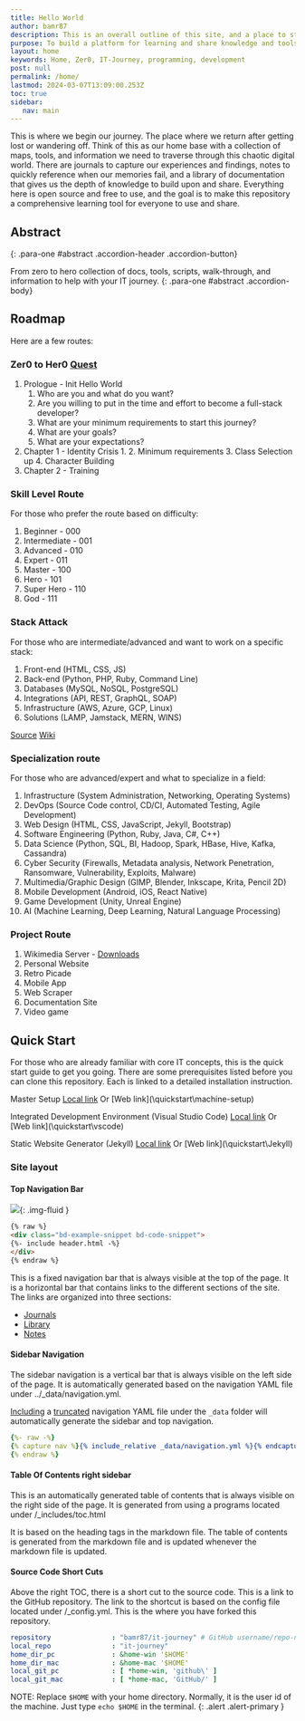 ```yaml
---
title: Hello World
author: bamr87
description: This is an overall outline of this site, and a place to start or come back to when lost.
purpose: To build a platform for learning and share knowledge and tools
layout: home
keywords: Home, Zer0, IT-Journey, programming, development
post: null
permalink: /home/
lastmod: 2024-03-07T13:09:00.253Z
toc: true
sidebar:
   nav: main
---
```


This is where we begin our journey. The place where we return after getting lost or wandering off.
Think of this as our home base with a collection of maps, tools, and information we need to traverse through this chaotic digital world.
There are journals to capture our experiences and findings, notes to quickly reference when our memories fail, and a library of documentation that gives us the depth of knowledge to build upon and share.
Everything here is open source and free to use, and the goal is to make this repository a comprehensive learning tool for everyone to use and share.

## Abstract
{: .para-one #abstract .accordion-header .accordion-button}

From zero to hero collection of docs, tools, scripts, walk-through, and information to help with your IT journey.
{: .para-one #abstract .accordion-body}

## Roadmap

Here are a few routes:

### Zer0 to Her0 [Quest](/quest/)

<!-- TODO: Need story line  -->

1. Prologue - Init Hello World
   1. Who are you and what do you want?
   2. Are you willing to put in the time and effort to become a full-stack developer?
   3. What are your minimum requirements to start this journey?
   4. What are your goals?
   5. What are your expectations?
2. Chapter 1 - Identity Crisis
   1. 
   2. Minimum requirements
   3. Class Selection up
   4. Character Building
3. Chapter 2 - Training

### Skill Level Route
For those who prefer the route based on difficulty:

1. Beginner - 000
2. Intermediate - 001
3. Advanced - 010
4. Expert - 011
5. Master - 100
6. Hero - 101
7. Super Hero - 110
8. God - 111

### Stack Attack

For those who are intermediate/advanced and want to work on a specific stack:

1. Front-end (HTML, CSS, JS)
2. Back-end (Python, PHP, Ruby, Command Line)
3. Databases (MySQL, NoSQL, PostgreSQL)
4. Integrations (API, REST, GraphQL, SOAP)
5. Infrastructure (AWS, Azure, GCP, Linux)
6. Solutions (LAMP, Jamstack, MERN, WINS)

[Source](https://devopedia.org/full-stack-developer)
[Wiki](https://en.wikipedia.org/wiki/Solution_stack)

### Specialization route

For those who are advanced/expert and what to specialize in a field:

1. Infrastructure (System Administration, Networking, Operating Systems)
2. DevOps (Source Code control, CD/CI, Automated Testing, Agile Development)
3. Web Design (HTML, CSS, JavaScript, Jekyll, Bootstrap)
4. Software Engineering (Python, Ruby, Java, C#, C++)
5. Data Science (Python, SQL, BI, Hadoop, Spark, HBase, Hive, Kafka, Cassandra)
6. Cyber Security (Firewalls, Metadata analysis, Network Penetration, Ransomware, Vulnerability, Exploits, Malware)
7. Multimedia/Graphic Design (GIMP, Blender, Inkscape, Krita, Pencil 2D)
8. Mobile Development (Android, iOS, React Native)
9. Game Development (Unity, Unreal Engine)
10. AI (Machine Learning, Deep Learning, Natural Language Processing)

### Project Route

1. Wikimedia Server - [Downloads](https://www.mediawiki.org/wiki/Download)
2. Personal Website
3. Retro Picade
4. Mobile App
5. Web Scraper
6. Documentation Site
7. Video game

## Quick Start

For those who are already familiar with core IT concepts, this is the quick start guide to get you going. There are some prerequisites listed before you can clone this repository. Each is linked to a detailed installation instruction.

Master Setup [Local link](\_quickstart\machine-setup.md)  Or [Web link](\quickstart\machine-setup\)

Integrated Development Environment (Visual Studio Code) [Local link](\_quickstart\vscode.md)  Or [Web link](\quickstart\vscode\)

Static Website Generator (Jekyll) [Local link](\_quickstart\Jekyll.md)  Or [Web link](\quickstart\Jekyll\)

### Site layout

#### Top Navigation Bar

![](../assets/images/top-nav.png){: .img-fluid }

```html
{% raw %}
<div class="bd-example-snippet bd-code-snippet">
{%- include header.html -%}
</div>
{% endraw %}
```

This is a fixed navigation bar that is always visible at the top of the page. It is a horizontal bar that contains links to the different sections of the site. The links are organized into three sections:

- [Journals](/posts/)
- [Library](/docs/)
- [Notes](/Notes/)

#### Sidebar Navigation

The sidebar navigation is a vertical bar that is always visible on the left side of the page. It is automatically generated based on the navigation YAML file under ../_data/navigation.yml.

[Including](https://jekyllrb.com/docs/includes/) a [truncated](https://shopify.github.io/liquid/filters/truncate/) navigation YAML file under the `_data` folder will automatically generate the sidebar and top navigation.

```yaml
{%- raw -%}
{% capture nav %}{% include_relative _data/navigation.yml %}{% endcapture %}{{ nav | truncate: 332 }}
{% endraw %}
```

#### Table Of Contents right sidebar

This is an automatically generated table of contents that is always visible on the right side of the page. It is generated from using a programs located under /_includes/toc.html

It is based on the heading tags in the markdown file. The table of contents is generated from the markdown file and is updated whenever the markdown file is updated.

#### Source Code Short Cuts

Above the right TOC, there is a short cut to the source code. This is a link to the GitHub repository. The link to the shortcut is based on the config file located under /_config.yml. This is the where you have forked this repository.

```yaml
repository               : "bamr87/it-journey" # GitHub username/repo-name
local_repo               : "it-journey"
home_dir_pc              : &home-win '$HOME'
home_dir_mac             : &home-mac '$HOME'
local_git_pc             : [ *home-win, 'github\' ]
local_git_mac            : [ *home-mac, 'GitHub/' ]
```

NOTE: Replace `$HOME` with your home directory. Normally, it is the user id of the machine. Just type `echo $HOME` in the terminal.
{: .alert .alert-primary }


